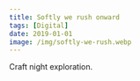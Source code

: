 ```yaml
---
title: Softly we rush onward
tags: [Digital]
date: 2019-01-01
image: /img/softly-we-rush.webp
---
```


Craft night exploration.